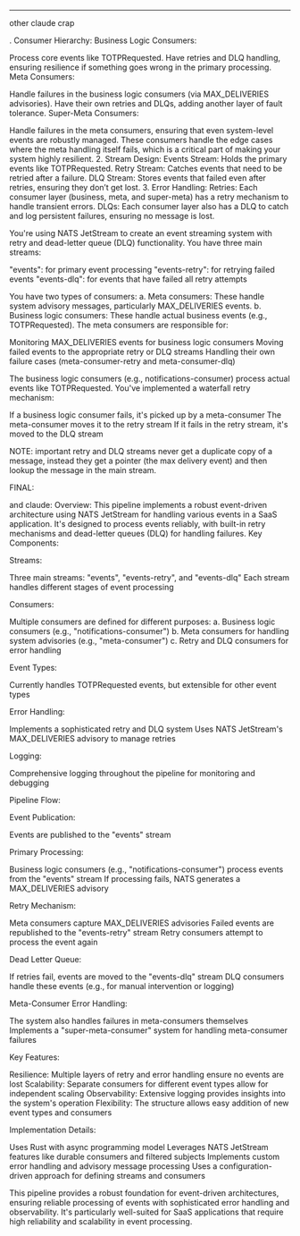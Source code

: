 

--- 
other claude crap

. Consumer Hierarchy:
Business Logic Consumers:

Process core events like TOTPRequested.
Have retries and DLQ handling, ensuring resilience if something goes wrong in the primary processing.
Meta Consumers:

Handle failures in the business logic consumers (via MAX_DELIVERIES advisories).
Have their own retries and DLQs, adding another layer of fault tolerance.
Super-Meta Consumers:

Handle failures in the meta consumers, ensuring that even system-level events are robustly managed.
These consumers handle the edge cases where the meta handling itself fails, which is a critical part of making your system highly resilient. 2. Stream Design:
Events Stream: Holds the primary events like TOTPRequested.
Retry Stream: Catches events that need to be retried after a failure.
DLQ Stream: Stores events that failed even after retries, ensuring they don’t get lost. 3. Error Handling:
Retries: Each consumer layer (business, meta, and super-meta) has a retry mechanism to handle transient errors.
DLQs: Each consumer layer also has a DLQ to catch and log persistent failures, ensuring no message is lost.

You're using NATS JetStream to create an event streaming system with retry and dead-letter queue (DLQ) functionality.
You have three main streams:

"events": for primary event processing
"events-retry": for retrying failed events
"events-dlq": for events that have failed all retry attempts

You have two types of consumers:
a. Meta consumers: These handle system advisory messages, particularly MAX_DELIVERIES events.
b. Business logic consumers: These handle actual business events (e.g., TOTPRequested).
The meta consumers are responsible for:

Monitoring MAX_DELIVERIES events for business logic consumers
Moving failed events to the appropriate retry or DLQ streams
Handling their own failure cases (meta-consumer-retry and meta-consumer-dlq)

The business logic consumers (e.g., notifications-consumer) process actual events like TOTPRequested.
You've implemented a waterfall retry mechanism:

If a business logic consumer fails, it's picked up by a meta-consumer
The meta-consumer moves it to the retry stream
If it fails in the retry stream, it's moved to the DLQ stream

NOTE: important
retry and DLQ streams never get a duplicate copy of a message, instead they get a pointer (the max delivery event) and then lookup the message in the main stream.

FINAL:


and claude:
Overview:
This pipeline implements a robust event-driven architecture using NATS JetStream for handling various events in a SaaS application. It's designed to process events reliably, with built-in retry mechanisms and dead-letter queues (DLQ) for handling failures.
Key Components:

Streams:

Three main streams: "events", "events-retry", and "events-dlq"
Each stream handles different stages of event processing

Consumers:

Multiple consumers are defined for different purposes:
a. Business logic consumers (e.g., "notifications-consumer")
b. Meta consumers for handling system advisories (e.g., "meta-consumer")
c. Retry and DLQ consumers for error handling

Event Types:

Currently handles TOTPRequested events, but extensible for other event types

Error Handling:

Implements a sophisticated retry and DLQ system
Uses NATS JetStream's MAX_DELIVERIES advisory to manage retries

Logging:

Comprehensive logging throughout the pipeline for monitoring and debugging

Pipeline Flow:

Event Publication:

Events are published to the "events" stream

Primary Processing:

Business logic consumers (e.g., "notifications-consumer") process events from the "events" stream
If processing fails, NATS generates a MAX_DELIVERIES advisory

Retry Mechanism:

Meta consumers capture MAX_DELIVERIES advisories
Failed events are republished to the "events-retry" stream
Retry consumers attempt to process the event again

Dead Letter Queue:

If retries fail, events are moved to the "events-dlq" stream
DLQ consumers handle these events (e.g., for manual intervention or logging)

Meta-Consumer Error Handling:

The system also handles failures in meta-consumers themselves
Implements a "super-meta-consumer" system for handling meta-consumer failures

Key Features:

Resilience: Multiple layers of retry and error handling ensure no events are lost
Scalability: Separate consumers for different event types allow for independent scaling
Observability: Extensive logging provides insights into the system's operation
Flexibility: The structure allows easy addition of new event types and consumers

Implementation Details:

Uses Rust with async programming model
Leverages NATS JetStream features like durable consumers and filtered subjects
Implements custom error handling and advisory message processing
Uses a configuration-driven approach for defining streams and consumers

This pipeline provides a robust foundation for event-driven architectures, ensuring reliable processing of events with sophisticated error handling and observability. It's particularly well-suited for SaaS applications that require high reliability and scalability in event processing.

